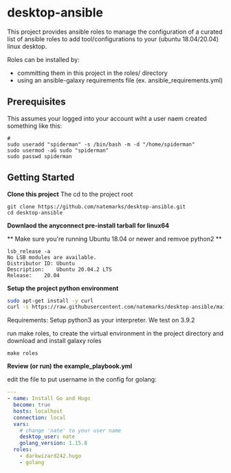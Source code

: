 # desktop-ansible
This project provides ansible roles to manage the configuration of a  curated list of ansible roles to add tool/configurations to your (ubuntu 18.04/20.04) linux desktop.

Roles can be installed by:
 - committing them in this project in the roles/ directory
 - using an ansible-galaxy requirements file (ex. ansible_requirements.yml)

## Prerequisites
This assumes your logged into your account wiht a user naem created something like this:
```shell
# 
sudo useradd "spiderman" -s /bin/bash -m -d "/home/spiderman"
sudo usermod -aG sudo "spiderman"
sudo passwd spiderman
```


## Getting Started


**Clone this project**
The cd to the project root
```shell
git clone https://github.com/natemarks/desktop-ansible.git
cd desktop-ansible
```

**Downlaod the anyconnect pre-install tarball for linux64**


** Make sure you're running Ubuntu 18.04 or newer and remvoe python2 **
```shell
lsb_release -a
No LSB modules are available.
Distributor ID:	Ubuntu
Description:	Ubuntu 20.04.2 LTS
Release:	20.04

```

**Setup the project python environment**

```bash
sudo apt-get install -y curl
curl -s https://raw.githubusercontent.com/natemarks/desktop-ansible/main/scripts/setup.sh | bash
```
Requirements: Setup python3 as your interpreter. We test on 3.9.2

run make roles, to create the virtual environment in the project directory and download and install galaxy roles
```shell
make roles
```


**Review (or run) the example_playbook.yml**

edit the file to put username in the config for golang:
```yaml
---
- name: Install Go and Hugo
  become: true
  hosts: localhost
  connection: local
  vars:
    # change 'nate' to your user name
    desktop_user: nate
    golang_version: 1.15.8
  roles:
    - darkwizard242.hugo
    - golang
```


